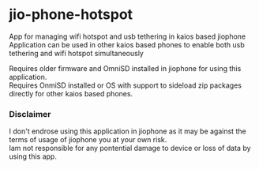 # jio-phone-hotspot
App for managing wifi hotspot and usb tethering in kaios based jiophone\
Application can be used in other kaios based phones to enable both usb tethering and wifi hotspot simultaneously 

Requires older firmware and OmniSD installed in jiophone for using this application.\
Requires OnmiSD installed or OS with support to sideload zip packages directly for other kaios based phones. 


### Disclaimer
I don't endrose using this application in jiophone as it may be against the terms of usage of jiophone you at your own risk.\
Iam not responsible for any pontential damage to device or loss of data by using this app. 
